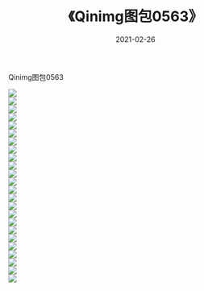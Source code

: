 ﻿---
layout: post
title:  《Qinimg图包0563》
date:   2021-02-26
img: http://imgx.orgx.ga/Qinimg图包/Qinimg图包0563/000.jpg
categories: [美女, 清纯, 唯美]
---

Qinimg图包0563

 ![](http://imgx.orgx.ga/Qinimg图包/Qinimg图包0563/001.jpg) <br>![](http://imgx.orgx.ga/Qinimg图包/Qinimg图包0563/002.jpg) <br>![](http://imgx.orgx.ga/Qinimg图包/Qinimg图包0563/003.jpg) <br>![](http://imgx.orgx.ga/Qinimg图包/Qinimg图包0563/004.jpg) <br>![](http://imgx.orgx.ga/Qinimg图包/Qinimg图包0563/005.jpg) <br>![](http://imgx.orgx.ga/Qinimg图包/Qinimg图包0563/006.jpg) <br>![](http://imgx.orgx.ga/Qinimg图包/Qinimg图包0563/007.jpg) <br>![](http://imgx.orgx.ga/Qinimg图包/Qinimg图包0563/008.jpg) <br>![](http://imgx.orgx.ga/Qinimg图包/Qinimg图包0563/009.jpg) <br>![](http://imgx.orgx.ga/Qinimg图包/Qinimg图包0563/010.jpg) <br>![](http://imgx.orgx.ga/Qinimg图包/Qinimg图包0563/011.jpg) <br>![](http://imgx.orgx.ga/Qinimg图包/Qinimg图包0563/012.jpg) <br>![](http://imgx.orgx.ga/Qinimg图包/Qinimg图包0563/013.jpg) <br>![](http://imgx.orgx.ga/Qinimg图包/Qinimg图包0563/014.jpg) <br>![](http://imgx.orgx.ga/Qinimg图包/Qinimg图包0563/015.jpg) <br>![](http://imgx.orgx.ga/Qinimg图包/Qinimg图包0563/016.jpg) <br>![](http://imgx.orgx.ga/Qinimg图包/Qinimg图包0563/017.jpg) <br>![](http://imgx.orgx.ga/Qinimg图包/Qinimg图包0563/018.jpg) <br>![](http://imgx.orgx.ga/Qinimg图包/Qinimg图包0563/019.jpg) <br>![](http://imgx.orgx.ga/Qinimg图包/Qinimg图包0563/020.jpg) <br>![](http://imgx.orgx.ga/Qinimg图包/Qinimg图包0563/021.jpg) <br>![](http://imgx.orgx.ga/Qinimg图包/Qinimg图包0563/022.jpg) <br>![](http://imgx.orgx.ga/Qinimg图包/Qinimg图包0563/023.jpg) <br>![](http://imgx.orgx.ga/Qinimg图包/Qinimg图包0563/024.jpg) <br>